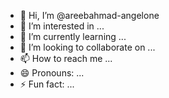 - 👋 Hi, I’m @areebahmad-angelone
- 👀 I’m interested in ...
- 🌱 I’m currently learning ...
- 💞️ I’m looking to collaborate on ...
- 📫 How to reach me ...
- 😄 Pronouns: ...
- ⚡ Fun fact: ...

<!---
areebahmad-angelone/areebahmad-angelone is a ✨ special ✨ repository because its `README.md` (this file) appears on your GitHub profile.
You can click the Preview link to take a look at your changes.
--->
